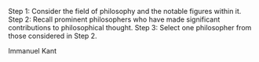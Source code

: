 Step 1: Consider the field of philosophy and the notable figures within it.
Step 2: Recall prominent philosophers who have made significant contributions to philosophical thought.
Step 3: Select one philosopher from those considered in Step 2.

<answer>Immanuel Kant</answer>